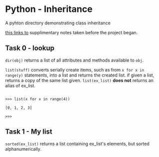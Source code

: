 
# Python - Inheritance

A pyhton directory demonstrating class inheritance

[this links to](https://github.com/Jabulani-N/holbertonschool-higher_level_programming/blob/main/python-examples/inheritence_notes.md) supplimentary notes taken before the project began.

## Task 0 - lookup

`dir(obj)` returns a list of all attributes and methods available to `obj`.

`list(stuff)` converts serially create items, such as from `x for x in range(y)` statements, into a list and returns the created list. if given a list, returns a copy of the same list given. `list(ex_list)` **does not** returns an alias of ex_list.

```

>>> list(x for x in range(4))

[0, 1, 2, 3]

>>>

```
## Task 1 - My list

`sorted(ex_list)` returns a list containing ex_list's elements, but sorted alphanumerically.
